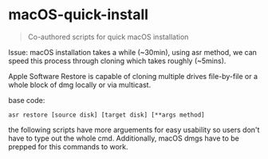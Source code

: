# macOS-quick-install
> Co-authored scripts for quick macOS installation

Issue: macOS installation takes a while (~30min), using asr method, we can speed this process through cloning which takes roughly (~5mins).

Apple Software Restore is capable of cloning multiple drives file-by-file or a whole block of dmg locally or via multicast.

base code:

```
asr restore [source disk] [target disk] [**args method]
```

the following scripts have more arguements for easy usability so users don't have to type out the whole cmd. Additionally, macOS dmgs have to be prepped for this commands to work. 


